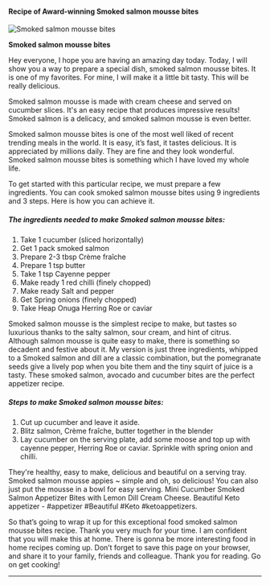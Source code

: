             

#### Recipe of Award-winning Smoked salmon mousse bites

![Smoked salmon mousse bites](https://img-global.cpcdn.com/recipes/a43e5a6dd1edb989/751x532cq70/smoked-salmon-mousse-bites-recipe-main-photo.jpg)

**Smoked salmon mousse bites**

Hey everyone, I hope you are having an amazing day today. Today, I will show you a way to prepare a special dish, smoked salmon mousse bites. It is one of my favorites. For mine, I will make it a little bit tasty. This will be really delicious.

Smoked salmon mousse is made with cream cheese and served on cucumber slices. It's an easy recipe that produces impressive results! Smoked salmon is a delicacy, and smoked salmon mousse is even better.

Smoked salmon mousse bites is one of the most well liked of recent trending meals in the world. It is easy, it’s fast, it tastes delicious. It is appreciated by millions daily. They are fine and they look wonderful. Smoked salmon mousse bites is something which I have loved my whole life.

To get started with this particular recipe, we must prepare a few ingredients. You can cook smoked salmon mousse bites using 9 ingredients and 3 steps. Here is how you can achieve it.

##### The ingredients needed to make Smoked salmon mousse bites:

1.  Take 1 cucumber (sliced horizontally)
2.  Get 1 pack smoked salmon
3.  Prepare 2-3 tbsp Crème fraîche
4.  Prepare 1 tsp butter
5.  Take 1 tsp Cayenne pepper
6.  Make ready 1 red chilli (finely chopped)
7.  Make ready Salt and pepper
8.  Get Spring onions (finely chopped)
9.  Take Heap Onuga Herring Roe or caviar

Smoked salmon mousse is the simplest recipe to make, but tastes so luxurious thanks to the salty salmon, sour cream, and hint of citrus. Although salmon mousse is quite easy to make, there is something so decadent and festive about it. My version is just three ingredients, whipped to a Smoked salmon and dill are a classic combination, but the pomegranate seeds give a lively pop when you bite them and the tiny squirt of juice is a tasty. These smoked salmon, avocado and cucumber bites are the perfect appetizer recipe.

##### Steps to make Smoked salmon mousse bites:

1.  Cut up cucumber and leave it aside.
2.  Blitz salmon, Crème fraîche, butter together in the blender
3.  Lay cucumber on the serving plate, add some moose and top up with cayenne pepper, Herring Roe or caviar. Sprinkle with spring onion and chilli.

They're healthy, easy to make, delicious and beautiful on a serving tray. Smoked salmon mousse appies ~ simple and oh, so delicious! You can also just put the mousse in a bowl for easy serving. Mini Cucumber Smoked Salmon Appetizer Bites with Lemon Dill Cream Cheese. Beautiful Keto appetizer - #appetizer #Beautiful #Keto #ketoappetizers.

So that’s going to wrap it up for this exceptional food smoked salmon mousse bites recipe. Thank you very much for your time. I am confident that you will make this at home. There is gonna be more interesting food in home recipes coming up. Don’t forget to save this page on your browser, and share it to your family, friends and colleague. Thank you for reading. Go on get cooking!

* * *